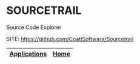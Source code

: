 # SOURCETRAIL
 
 Source Code Explorer
 
 SITE: https://github.com/CoatiSoftware/Sourcetrail

 | [Applications](https://portable-linux-apps.github.io/apps.html) | [Home](https://portable-linux-apps.github.io)
 | --- | --- |

